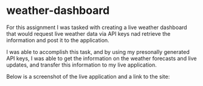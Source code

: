 # weather-dashboard

For this assignment I was tasked with creating a live weather dashboard that would request live weather data via API keys nad retrieve the information and post it to the application.  

I was able to accomplish this task, and by using my presonally generated API keys, I was able to get the information on the weather forecasts and live updates, and transfer this information to my live application. 

Below is a screenshot of the live application and a link to the site:

